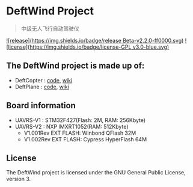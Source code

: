 # DeftWind Project

> 中级无人飞行自动驾驶仪

[![release](https://img.shields.io/badge/release Beta-v2.2.0-ff0000.svg)](http://192.168.0.12/uav/DeftWind/tags/Version2.2.0_beta) [![license](https://img.shields.io/badge/license-GPL v3.0-blue.svg)](http://192.168.0.12/uav/DeftWind/blob/copter/LICENSE)

## The DeftWind project is made up of: ##
- DeftCopter : [code](http://192.168.0.12/uav/DeftWind/tree/copter), [wiki](http://192.168.0.12/uav/DeftWind/tree/copter)
- DeftPlane  : [code](http://192.168.0.12/uav/DeftWind/tree/master), [wiki](http://192.168.0.12/uav/DeftWind/tree/master)

## Board information ##
- UAVRS-V1 : STM32F427(Flash: 2M, RAM: 256Kbyte)
- UAVRS-V2 : NXP IMXRT1052(RAM: 512Kbyte)
    - V1.001Rev EXT FLASH: Winbond QFlash 32M
    - V1.002Rev EXT FLASH: Cypress HyperFlash 64M

## License ##
The DeftWind project is licensed under the GNU General Public
License, version 3.
